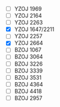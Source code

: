 - [ ] YZOJ 1969
- [ ] YZOJ 2164
- [ ] YZOJ 2263
- [x] YZOJ 1647/2211
- [ ] YZOJ 2257
- [x] YZOJ 2664
- [ ] BZOJ 1067
- [ ] BZOJ 3064
- [ ] BZOJ 3226
- [ ] BZOJ 3339
- [ ] BZOJ 3531
- [ ] BZOJ 4364
- [ ] BZOJ 4418
- [ ] BZOJ 2957
